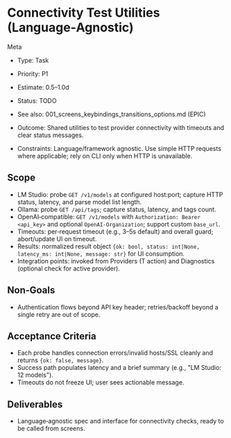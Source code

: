 # Connectivity Test Utilities (Language‑Agnostic)

Meta
- Type: Task
- Priority: P1
- Estimate: 0.5–1.0d
- Status: TODO
- See also: 001_screens_keybindings_transitions_options.md (EPIC)

- Outcome: Shared utilities to test provider connectivity with timeouts and clear status messages.
- Constraints: Language/framework agnostic. Use simple HTTP requests where applicable; rely on CLI only when HTTP is unavailable.

## Scope
- LM Studio: probe `GET /v1/models` at configured host:port; capture HTTP status, latency, and parse model list length.
- Ollama: probe `GET /api/tags`; capture status, latency, and tags count.
- OpenAI‑compatible: `GET /v1/models` with `Authorization: Bearer <api_key>` and optional `OpenAI-Organization`; support custom `base_url`.
- Timeouts: per‑request timeout (e.g., 3–5s default) and overall guard; abort/update UI on timeout.
- Results: normalized result object `{ok: bool, status: int|None, latency_ms: int|None, message: str}` for UI consumption.
- Integration points: invoked from Providers (T action) and Diagnostics (optional check for active provider).

## Non‑Goals
- Authentication flows beyond API key header; retries/backoff beyond a single retry are out of scope.

## Acceptance Criteria
- Each probe handles connection errors/invalid hosts/SSL cleanly and returns `{ok: false, message}`.
- Success path populates latency and a brief summary (e.g., "LM Studio: 12 models").
- Timeouts do not freeze UI; user sees actionable message.

## Deliverables
- Language‑agnostic spec and interface for connectivity checks, ready to be called from screens.
